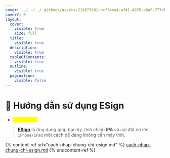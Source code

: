 ```yaml
---
cover: ../../../.gitbook/assets/219877881-bcf34ee4-af41-4970-b8a5-777db301eeaf.png
coverY: 0
layout:
  cover:
    visible: true
    size: full
  title:
    visible: true
  description:
    visible: true
  tableOfContents:
    visible: true
  outline:
    visible: true
  pagination:
    visible: false
---
```


# 🔵 Hướng dẫn sử dụng ESign

* <mark style="color:yellow;">**ESign là gì?**</mark>

> [**ESign**](https://esign.yyyue.xyz/) là ứng dụng giúp bạn _ký, tinh chỉnh_ **IPA** và cài đặt nó lên `iPhone/iPad` một cách dễ dàng không cần máy tính.

{% content-ref url="cach-nhap-chung-chi-esign.md" %}
[cach-nhap-chung-chi-esign.md](cach-nhap-chung-chi-esign.md)
{% endcontent-ref %}
